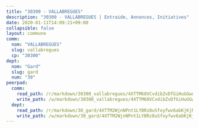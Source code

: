 ```yaml
---
title: "30300 - VALLABREGUES"
description: "30300 - VALLABREGUES | Entraide, Annonces, Initiatives"
date: 2020-01-11T14:09:21+09:00
collapsible: false
layout: commune
comm:
  nom: "VALLABREGUES"
  slug: vallabregues
  cp: "30300"
dept:
  nom: "Gard"
  slug: gard
  num: "30"
peerpad:
  comm:
    read_path: /r/markdown/30300_vallabregues/4XTTM68VCvdibZvDfGiHuGGwnmRoZw68DNFk6khzKtUz9TXao
    write_path: /w/markdown/30300_vallabregues/4XTTM68VCvdibZvDfGiHuGGwnmRoZw68DNFk6khzKtUz9TXao-K3TgUGMHyLSSLtp2xxsu3XnsNxvmU16fMaoVRaahgo6vMQ9snE5aWNVMH4AMdXHR94av1sowQXi5hWZ2MVgi2MCy2Cj5wdtfgheLa48uAV8PBbSzpthYoEokj9X1U7tX6VVtkVsd
  dept:
    read_path: /r/markdown/30_gard/4XTTM2WjnNPnt1LYBRz8uSfoyfwv6abKjKjNdBGxuvymmgvkj
    write_path: /w/markdown/30_gard/4XTTM2WjnNPnt1LYBRz8uSfoyfwv6abKjKjNdBGxuvymmgvkj-K3TgUpCvFefN2LRJ7huXqVovWWqmjJgEMWkVs9s4fhfrGjyZZK9z4gxyddycCKs6S9BWFUcJqqZYCKuxj79SWNiGiob7Xchr25rMmkVQhAFrAwBxAqY3T99GTsQfKxLrXrnx3pGK
---
```


